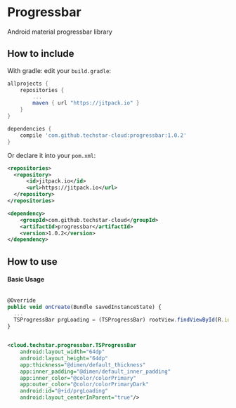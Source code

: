 # Progressbar

Android material progressbar library

How to include
---

With gradle: edit your `build.gradle`:
```groovy
allprojects {
    repositories {
        ...
        maven { url "https://jitpack.io" }
    }
}

dependencies {
    compile 'com.github.techstar-cloud:progressbar:1.0.2'
}
```

Or declare it into your `pom.xml`:

```xml
<repositories>
  <repository>
      <id>jitpack.io</id>
      <url>https://jitpack.io</url>
  </repository>
</repositories>

<dependency>
    <groupId>com.github.techstar-cloud</groupId>
    <artifactId>progressbar</artifactId>
    <version>1.0.2</version>
</dependency>
```

How to use
---

#### Basic Usage

```js

@Override 
public void onCreate(Bundle savedInstanceState) {
  ...
  TSProgressBar prgLoading = (TSProgressBar) rootView.findViewById(R.id.prgLoading);
}
```

```xml

<cloud.techstar.progressbar.TSProgressBar
    android:layout_width="64dp"
    android:layout_height="64dp"
    app:thickness="@dimen/default_thickness"
    app:inner_padding="@dimen/default_inner_padding"
    app:inner_color="@color/colorPrimary"
    app:outer_color="@color/colorPrimaryDark"
    android:id="@+id/prgLoading"
    android:layout_centerInParent="true"/>

```

    
